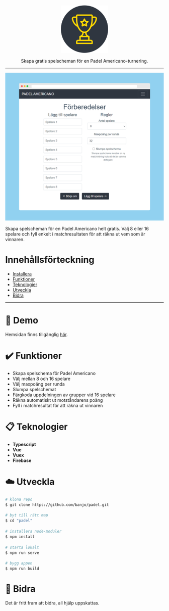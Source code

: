 <p align="center">

  <a href="https://github.com/banjo/feber-enhancer">
    <img src="public/logo.svg" alt="Logo" width="150" style="margin-top: 30px;" >
  </a>

  <p align="center">
    Skapa gratis spelscheman för en Padel Americano-turnering.
    <br />
  </p>
</p>

---

![Feber Enhancer Demo](public/padel-demo.png)

Skapa spelscheman för en Padel Americano helt gratis. Välj 8 eller 16 spelare och fyll enkelt i matchresultaten för att räkna ut vem som är vinnaren.

# Innehållsförteckning

-   [Installera](#dart-installera)
-   [Funktioner](#heavy_check_mark-funktioner)
-   [Teknologier](#clipboard-teknologier)
-   [Utveckla](#cloud-utveckla)
-   [Bidra](#wrench-bidra)

---

# :dart: Demo

Hemsidan finns tillgänglig [här](https://www.padelamericano.nu).

# :heavy_check_mark: Funktioner

-   Skapa spelschema för Padel Americano
-   Välj mellan 8 och 16 spelare
-   Välj maxpoäng per runda
-   Slumpa spelschemat
-   Färgkoda uppdelningen av grupper vid 16 spelare
-   Räkna automatiskt ut motståndarens poäng
-   Fyll i matchresultat för att räkna ut vinnaren

# :clipboard: Teknologier

-   **Typescript**
-   **Vue**
-   **Vuex**
-   **Firebase**

# :cloud: Utveckla

```bash
# klona repo
$ git clone https://github.com/banjo/padel.git

# byt till rätt map
$ cd "padel"

# installera node-moduler
$ npm install

# starta lokalt
$ npm run serve

# bygg appen
$ npm run build
```

# :wrench: Bidra

Det är fritt fram att bidra, all hjälp uppskattas.
